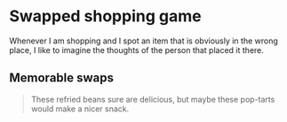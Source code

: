 # Swapped shopping game

Whenever I am shopping and I spot an item that is obviously in the
wrong place, I like to imagine the thoughts of the person that placed
it there.


## Memorable swaps

> These refried beans sure are delicious, but maybe these pop-tarts
> would make a nicer snack.
